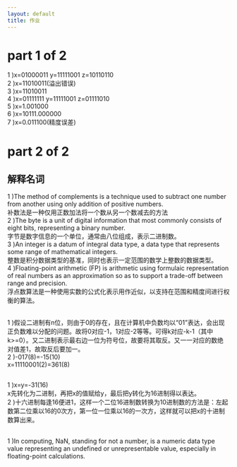 ```yaml
---
layout: default
title: 作业
---
```


# part 1 of 2
1 )x=01000011 y=11111001 z=10110110  
2 )x=11010011(溢出错误)  
3 )x=11010011  
4 )x=01111111 y=11111001 z=01111010  
5 )x=1.001000  
6 )x=10111.000000  
7 )x=0.011100(精度误差)  
# part 2 of 2
## 解释名词
1 )The method of complements is a technique used to subtract one number from another using only addition of positive numbers.  
补数法是一种仅用正数加法将一个数从另一个数减去的方法  
2 )The byte is a unit of digital information that most commonly consists of eight bits, representing a binary number.  
 字节是数字信息的一个单位，通常由八位组成，表示二进制数。  
3 )An integer is a datum of integral data type, a data type that represents some range of mathematical integers.  
 整数是积分数据类型的基准，同时也表示一定范围的数学上整数的数据类型。  
4 )Floating-point arithmetic (FP) is arithmetic using formulaic representation of real numbers as an approximation so as to support a trade-off between range and precision.  
浮点数算法是一种使用实数的公式化表示用作近似，以支持在范围和精度间进行权衡的算法。
## 
1 )假设二进制有n位，则由于0的存在，且在计算机中负数均以“01”表达，会出现正负数难以分配的问题。故将0对应-1，1对应-2等等。可得k对应-k-1（其中k>=0）。又二进制表示最右边一位为符号位，故要将其取反。又一一对应的数绝对值差1，故取反后要加一。  
2 )-017(8)=-15(10)  
x=11110001(2)=361(8)
##
1 )x=y=-31(16)  
x先转化为二进制，再把x的值赋给y，最后把y转化为16进制得以表达。  
2 )十六进制每逢16便进1，这样一个二位16进制数转换为10进制数的方法是：左起数第二位乘以16的0次方，第一位一位乘以16的一次方，这样就可以把x的十进制数算出来。

##
1 )In computing, NaN, standing for not a number, is a numeric data type value representing an undefined or unrepresentable value, especially in floating-point calculations. 


